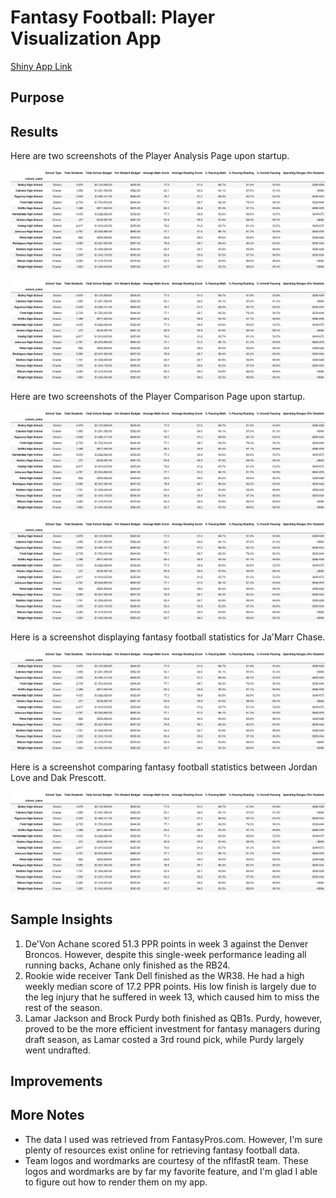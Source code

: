 # Fantasy Football: Player Visualization App

[Shiny App Link](https://david-harler-jr.shinyapps.io/player-viz-app/)

## Purpose

## Results

Here are two screenshots of the Player Analysis Page upon startup.

![App Startup 1](https://github.com/dharlerjr/School_District_Analysis/blob/main/Resources/Images/02_Original_School_Summary.png)

![App Startup 2](https://github.com/dharlerjr/School_District_Analysis/blob/main/Resources/Images/02_Original_School_Summary.png)

Here are two screenshots of the Player Comparison Page upon startup.

![App Startup 3](https://github.com/dharlerjr/School_District_Analysis/blob/main/Resources/Images/02_Original_School_Summary.png)

![App Startup 4](https://github.com/dharlerjr/School_District_Analysis/blob/main/Resources/Images/02_Original_School_Summary.png)

Here is a screenshot displaying fantasy football statistics for Ja'Marr Chase.

![Ja'Marr Chase](https://github.com/dharlerjr/School_District_Analysis/blob/main/Resources/Images/02_Original_School_Summary.png)

Here is a screenshot comparing fantasy football statistics between Jordan Love and Dak Prescott.

![Jordan Love vs. Dak Prescott](https://github.com/dharlerjr/School_District_Analysis/blob/main/Resources/Images/02_Original_School_Summary.png)

## Sample Insights

1. De'Von Achane scored 51.3 PPR points in week 3 against the Denver Broncos. However, despite this single-week performance leading all running backs, Achane only finished as the RB24.
2. Rookie wide receiver Tank Dell finished as the WR38. He had a high weekly median score of 17.2 PPR points. His low finish is largely due to the leg injury that he suffered in week 13, which caused him to miss the rest of the season.
3. Lamar Jackson and Brock Purdy both finished as QB1s. Purdy, however, proved to be the more efficient investment for fantasy managers during draft season, as Lamar costed a 3rd round pick, while Purdy largely went undrafted.

## Improvements

## More Notes

- The data I used was retrieved from FantasyPros.com. However, I'm sure plenty of resources exist online for retrieving fantasy football data.
- Team logos and wordmarks are courtesy of the nflfastR team. These logos and wordmarks are by far my favorite feature, and I'm glad I able to figure out how to render them on my app.